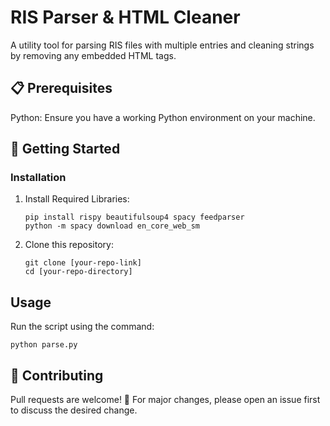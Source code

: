 # RIS Parser & HTML Cleaner
A utility tool for parsing RIS files with multiple entries and cleaning strings by removing any embedded HTML tags.

## 📋 Prerequisites
Python: Ensure you have a working Python environment on your machine.

## 🚀 Getting Started
### Installation
1. Install Required Libraries:
   ```
   pip install rispy beautifulsoup4 spacy feedparser
   python -m spacy download en_core_web_sm
   ```
2. Clone this repository:
   ```
   git clone [your-repo-link]
   cd [your-repo-directory]
   ```
## Usage
Run the script using the command:
```
python parse.py
```

## 🤝 Contributing
Pull requests are welcome! 🙌
For major changes, please open an issue first to discuss the desired change.
